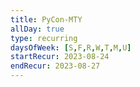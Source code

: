 ```yaml
---
title: PyCon-MTY
allDay: true
type: recurring
daysOfWeek: [S,F,R,W,T,M,U]
startRecur: 2023-08-24
endRecur: 2023-08-27
---
```

